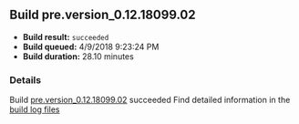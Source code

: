 ## Build pre.version_0.12.18099.02
- **Build result:** `succeeded`
- **Build queued:** 4/9/2018 9:23:24 PM
- **Build duration:** 28.10 minutes
### Details
Build [pre.version_0.12.18099.02](https://winappstudio.visualstudio.com/web/build.aspx?pcguid=a4ef43be-68ce-4195-a619-079b4d9834c2&builduri=vstfs%3a%2f%2f%2fBuild%2fBuild%2f25413) succeeded
Find detailed information in the [build log files](https://uwpctdiags.blob.core.windows.net/buildlogs/pre.version_0.12.18099.02_logs.zip)
